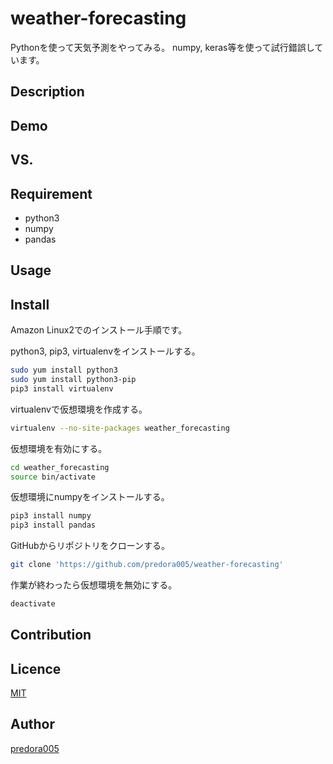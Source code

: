 weather-forecasting
====

Pythonを使って天気予測をやってみる。
numpy, keras等を使って試行錯誤しています。

## Description

## Demo

## VS. 

## Requirement

- python3
- numpy
- pandas

## Usage

## Install

Amazon Linux2でのインストール手順です。

python3, pip3, virtualenvをインストールする。
```bash
sudo yum install python3
sudo yum install python3-pip
pip3 install virtualenv
```

virtualenvで仮想環境を作成する。
```bash
virtualenv --no-site-packages weather_forecasting
```

仮想環境を有効にする。
```bash
cd weather_forecasting
source bin/activate
```

仮想環境にnumpyをインストールする。
```bash
pip3 install numpy
pip3 install pandas
```

GitHubからリポジトリをクローンする。
```bash
git clone 'https://github.com/predora005/weather-forecasting'
```

作業が終わったら仮想環境を無効にする。
```bash
deactivate
```

## Contribution

## Licence

[MIT](https://github.com/predora005/weather-forecasting/blob/master/LICENSE)

## Author

[predora005](https://github.com/predora005)
